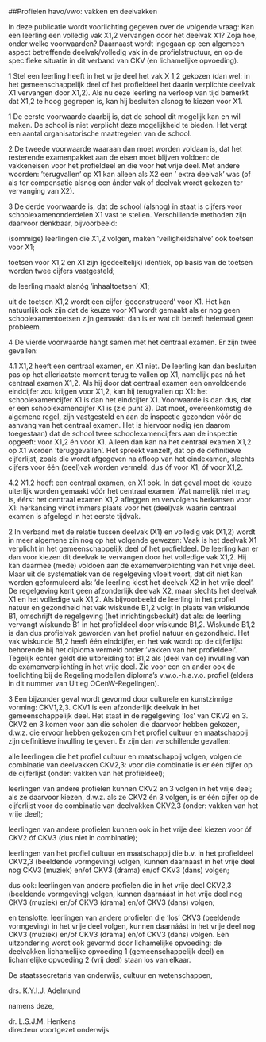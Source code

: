 <meta http-equiv='Content-Type' content='text/html; charset=utf-8' />

##Profielen havo/vwo: vakken en deelvakken

In deze publicatie wordt voorlichting gegeven over de volgende vraag: Kan een leerling een volledig vak X1,2 vervangen door het deelvak X1? Zoja hoe, onder welke voorwaarden? Daarnaast wordt ingegaan op een algemeen aspect betreffende deelvak/volledig vak in de profielstructuur, en op de specifieke situatie in dit verband van CKV (en lichamelijke opvoeding). 

1 Stel een leerling heeft in het vrije deel het vak X 1,2 gekozen (dan wel: in het gemeenschappelijk deel of het profieldeel het daarin verplichte deelvak X1 vervangen door X1,2). Als nu deze leerling na verloop van tijd bemerkt dat X1,2 te hoog gegrepen is, kan hij besluiten alsnog te kiezen voor X1. 

1 De eerste voorwaarde daarbij is, dat de school dit mogelijk kan en wil maken. De school is niet verplicht deze mogelijkheid te bieden. Het vergt een aantal organisatorische maatregelen van de school.  

2 De tweede voorwaarde waaraan dan moet worden voldaan is, dat het resterende examenpakket aan de eisen moet blijven voldoen: de vakkeneisen voor het profieldeel en die voor het vrije deel. Met andere woorden: ’terugvallen’ op X1 kan alleen als X2 een ’ extra deelvak’ was (of als ter compensatie alsnog een ánder vak of deelvak wordt gekozen ter vervanging van X2).  

3 De derde voorwaarde is, dat de school (alsnog) in staat is cijfers voor schoolexamenonderdelen X1 vast te stellen. Verschillende methoden zijn daarvoor denkbaar, bijvoorbeeld: 

(sommige) leerlingen die X1,2 volgen, maken ’veiligheidshalve’ ook toetsen voor X1;  

toetsen voor X1,2 en X1 zijn (gedeeltelijk) identiek, op basis van de toetsen worden twee cijfers vastgesteld;  

de leerling maakt alsnóg ’inhaaltoetsen’ X1;  

uit de toetsen X1,2 wordt een cijfer ’geconstrueerd’ voor X1.   Het kan natuurlijk ook zijn dat de keuze voor X1 wordt gemaakt als er nog geen schoolexamentoetsen zijn gemaakt: dan is er wat dit betreft helemaal geen probleem.  

4 De vierde voorwaarde hangt samen met het centraal examen. Er zijn twee gevallen: 

4.1 X1,2 heeft een centraal examen, en X1 niet. De leerling kan dan besluiten pas op het allerlaatste moment terug te vallen op X1, namelijk pas ná het centraal examen X1,2. Als hij door dat centraal examen een onvoldoende eindcijfer zou krijgen voor X1,2, kan hij terugvallen op X1: het schoolexamencijfer X1 is dan het eindcijfer X1. Voorwaarde is dan dus, dat er een schoolexamencijfer X1 is (zie punt 3). Dat moet, overeenkomstig de algemene regel, zijn vastgesteld en aan de inspectie gezonden vóór de aanvang van het centraal examen. Het is hiervoor nodig (en daarom toegestaan) dat de school twee schoolexamencijfers aan de inspectie opgeeft: voor X1,2 én voor X1. Alleen dan kan na het centraal examen X1,2 op X1 worden ’teruggevallen’. Het spreekt vanzelf, dat op de definitieve cijferlijst, zoals die wordt afgegeven na afloop van het eindexamen, slechts cijfers voor één (deel)vak worden vermeld: dus óf voor X1, óf voor X1,2.  

4.2 X1,2 heeft een centraal examen, en X1 ook. In dat geval moet de keuze uiterlijk worden gemaakt vóór het centraal examen. Wat namelijk niet mag is, éérst het centraal examen X1,2 afleggen en vervolgens herkansen voor X1: herkansing vindt immers plaats voor het (deel)vak waarin centraal examen is afgelegd in het eerste tijdvak.      

2 In verband met de relatie tussen deelvak (X1) en volledig vak (X1,2) wordt in meer algemene zin nog op het volgende gewezen: Vaak is het deelvak X1 verplicht in het gemeenschappelijk deel of het profieldeel. De leerling kan er dan voor kiezen dit deelvak te vervangen door het volledige vak X1,2. Hij kan daarmee (mede) voldoen aan de examenverplichting van het vrije deel. Maar uit de systematiek van de regelgeving vloeit voort, dat dit niet kan worden geformuleerd als: ’de leerling kiest het deelvak X2 in het vrije deel’. De regelgeving kent geen afzonderlijk deelvak X2, maar slechts het deelvak X1 en het volledige vak X1,2. Als bijvoorbeeld de leerling in het profiel natuur en gezondheid het vak wiskunde B1,2 volgt in plaats van wiskunde B1, omschrijft de regelgeving (het inrichtingsbesluit) dat als: de leerling vervangt wiskunde B1 in het profieldeel door wiskunde B1,2. Wiskunde B1,2 is dan dus profielvak geworden van het profiel natuur en gezondheid. Het vak wiskunde B1,2 heeft één eindcijfer, en het vak wordt op de cijferlijst behorende bij het diploma vermeld onder ’vakken van het profieldeel’. Tegelijk echter geldt die uitbreiding tot B1,2 als (deel van de) invulling van de examenverplichting in het vrije deel. Zie voor een en ander ook de toelichting bij de Regeling modellen diploma’s v.w.o.-h.a.v.o. profiel (elders in dit nummer van Uitleg OCenW-Regelingen).  

3 Een bijzonder geval wordt gevormd door culturele en kunstzinnige vorming: CKV1,2,3. CKV1 is een afzonderlijk deelvak in het gemeenschappelijk deel. Het staat in de regelgeving ’los’ van CKV2 en 3. CKV2 en 3 komen voor aan die scholen die daarvoor hebben gekozen, d.w.z. die ervoor hebben gekozen om het profiel cultuur en maatschappij zijn definitieve invulling te geven. Er zijn dan verschillende gevallen: 

alle leerlingen die het profiel cultuur en maatschappij volgen, volgen de combinatie van deelvakken CKV2,3: voor die combinatie is er één cijfer op de cijferlijst (onder: vakken van het profieldeel);  

leerlingen van andere profielen kunnen CKV2 en 3 volgen in het vrije deel; als ze daarvoor kiezen, d.w.z. als ze CKV2 én 3 volgen, is er één cijfer op de cijferlijst voor de combinatie van deelvakken CKV2,3 (onder: vakken van het vrije deel);  

leerlingen van andere profielen kunnen ook in het vrije deel kiezen voor óf CKV2 óf CKV3 (dus niet in combinatie);  

leerlingen van het profiel cultuur en maatschappij die b.v. in het profieldeel CKV2,3 (beeldende vormgeving) volgen, kunnen daarnáást in het vrije deel nog CKV3 (muziek) en/of CKV3 (drama) en/of CKV3 (dans) volgen;  

dus ook: leerlingen van andere profielen die in het vrije deel CKV2,3 (beeldende vormgeving) volgen, kunnen daarnáást in het vrije deel nog CKV3 (muziek) en/of CKV3 (drama) en/of CKV3 (dans) volgen;  

en tenslotte: leerlingen van andere profielen die ’los’ CKV3 (beeldende vormgeving) in het vrije deel volgen, kunnen daarnáást in het vrije deel nog CKV3 (muziek) en/of CKV3 (drama) en/of CKV3 (dans) volgen.   Een uitzondering wordt ook gevormd door lichamelijke opvoeding: de deelvakken lichamelijke opvoeding 1 (gemeenschappelijk deel) en lichamelijke opvoeding 2 (vrij deel) staan los van elkaar.       

De 
staatssecretaris van onderwijs, cultuur en wetenschappen, 

drs. K.Y.I.J. Adelmund   

namens deze,  

dr. L.S.J.M. Henkens  
directeur voortgezet onderwijs     
